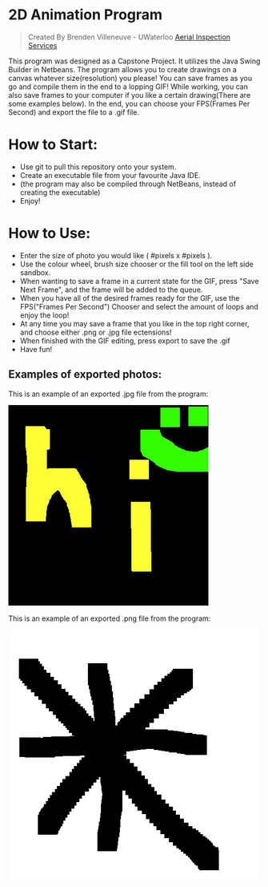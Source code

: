 # 2D Animation Program
> Created By Brenden Villeneuve - UWaterloo
> [Aerial Inspection Services](https://rawgit.com/Brendenvski/website/master/index.html)

This program was designed as a Capstone Project. It utilizes the Java Swing Builder in Netbeans. The program allows you to create drawings on a canvas whatever size(resolution) you please! You can save frames as you go and compile them in the end to a lopping GIF! While working, you can also save frames to your computer if you like a certain drawing(There are some examples below). In the end, you can choose your FPS(Frames Per Second) and export the file to a .gif file.

# How to Start:
*   Use git to pull this repository onto your system. 
*   Create an executable file from your favourite Java IDE.
*   (the program may also be compiled through NetBeans, instead of creating the executable)
*   Enjoy!

# How to Use:
*   Enter the size of photo you would like ( #pixels x #pixels ). 
*   Use the colour wheel, brush size chooser or the fill tool on the left side sandbox. 
*   When wanting to save a frame in a current state for the GIF, press "Save Next Frame", and the frame will be added to the queue.
*   When you have all of the desired frames ready for the GIF, use the FPS("Frames Per Second") Chooser and select the amount of loops and enjoy the loop!
*   At any time you may save a frame that you like in the top right corner, and choose either .png or .jpg file ectensions! 
*   When finished with the GIF editing, press export to save the .gif
*   Have fun!


## Examples of exported photos:

This is an example of an exported .jpg file from the program:

![Screenshot 1](https://github.com/Brendenvski/AnimationProgramBackup/blob/master/screenshots/itworked.jpg "screenshot(0)")

This is an example of an exported .png file from the program:

![Screenshot 2](https://github.com/Brendenvski/AnimationProgramBackup/blob/master/screenshots/didthiswork.png "screenshot(1)")

